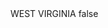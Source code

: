 <?xml version="1.0" encoding="UTF-8"?>
<CustomMetadata xmlns="http://soap.sforce.com/2006/04/metadata">
    <label>WEST VIRGINIA</label>
    <protected>false</protected>
</CustomMetadata>

